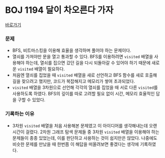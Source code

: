# BOJ 1194 달이 차오른다 가자

[바로가기](https://www.acmicpc.net/problem/1194)



### 문제

- BFS, 비트마스킹을 이용해 효율을 생각하며 풀어야 하는 문제이다.
- 열쇠를 가져야만 문을 열고 통과할 수 있다. BFS를 이용하려면 `visited` 배열을 사용해야 하는데, 열쇠를 집으면 갔던 길을 다시 되돌아갈 수 있어야 하기 때문에 새로운 `visited` 배열이 필요하다.
- 처음엔 열쇠를 집었을 때 `visited` 배열을 새로 선언하고 BFS 함수를 새로 호출해 길을 찾으려고 했지만, 코드가 복잡해지고 메모리가 쌓여 초과되었다.
- `visited` 배열을 3차원으로 선언해 각각의 열쇠를 집었을 때 서로 다른 `visited`를 사용하도록 하였다. BFS의 깊이를 따로 고려할 필요 없이 시간, 메모리 효율적인 답을 구할 수 있었다.



### 기록하는 이유

- 3차원 `visited` 배열을 처음 사용해본 문제였고 이 아이디어를 생각해내는데 오랜 시간이 걸렸다. 2차원 그래프 탐색 문제들 중 3차원 `visited` 배열을 이용해야 하는 문제들이 종종 있었는데, 이를 판단하고 사용하는 것이 쉽지만은 않았다. 나중에도 비슷한 문제를 만났을 때 한번쯤 이 해답을 떠올려보면 좋겠다는 생각에 기록하였다.